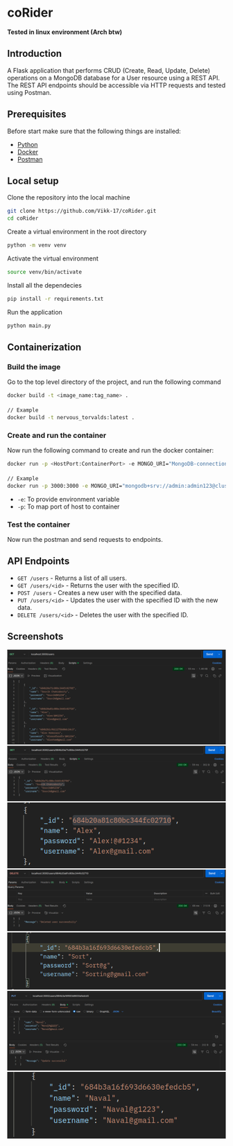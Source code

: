 # coRider

**Tested in linux environment (Arch btw)**

## Introduction
A Flask application that performs CRUD (Create, Read, Update, Delete) operations on a MongoDB database for a User resource using a REST API. The REST API endpoints should be accessible via HTTP requests and tested using Postman.

## Prerequisites
Before start make sure that the following things are installed:
- [Python](https://www.python.org/)
- [Docker](https://www.docker.com/)
- [Postman](https://www.postman.com/)


## Local setup

Clone the repository into the local machine
```bash
git clone https://github.com/Vikk-17/coRider.git
cd coRider
```

Create a virtual environment in the root directory
```bash
python -m venv venv
```

Activate the virtual environment
```bash
source venv/bin/activate
```

Install all the dependecies
```bash
pip install -r requirements.txt
```

Run the application
```bash
python main.py
```

## Containerization

### Build the image
Go to the top level directory of the project, and run the following command
```bash
docker build -t <image_name:tag_name> .

// Example
docker build -t nervous_torvalds:latest .
```

### Create and run the container

Now run the following command to create and run the docker container:
```bash
docker run -p <HostPort:ContainerPort> -e MONGO_URI="MongoDB-connection-string" <image_name>

// Example
docker run -p 3000:3000 -e MONGO_URI="mongodb+srv://admin:admin123@cluster0.r0k4t.mongodb.net/" nervous_torvalds
```
- `-e`: To provide environment variable
- `-p`: To map port of host to container

### Test the container
Now run the postman and send requests to endpoints.


## API Endpoints
- `GET /users` - Returns a list of all users.
- `GET /users/<id>` - Returns the user with the specified ID.
- `POST /users` - Creates a new user with the specified data.
- `PUT /users/<id>` - Updates the user with the specified ID with the new data.
- `DELETE /users/<id>` - Deletes the user with the specified ID.



## Screenshots
![Get Users](./assests/get_users.png)
![Get Specific User](./assests/get_spcecifi_user.png)
![Delete User Details](./assests/delete_user_details.png)
![Delete User Status](./assests/delete_user_status.png)
![Update User Data](./assests/update_user_data.png)
![Update User Status](./assests/update_status.png)
![Change of Data](./assests/update_data_change.png)
